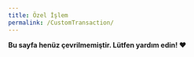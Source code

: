 ```yaml
---
title: Özel İşlem
permalink: /CustomTransaction/
---
```


**Bu sayfa henüz çevrilmemiştir. Lütfen yardım edin! ❤**
